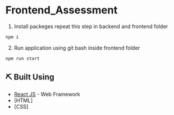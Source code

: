 # Frontend_Assessment

1. Install packeges repeat this step in backend and frontend folder

```
npm i
```

2. Run application using git bash inside frontend folder

```
npm run start
```

## ⛏️ Built Using <a name = "built_using"></a>

- [React JS](https://https://reactjs.org/) - Web Framework
- [HTML]
- [CSS]
  
